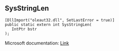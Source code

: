 ## SysStringLen

```
[DllImport("oleaut32.dll", SetLastError = true)]
public static extern int SysStringLen(
   IntPtr bstr
);
```

Microsoft documentation: [Link](https://docs.microsoft.com/en-us/windows/win32/api/oleauto/nf-oleauto-sysstringlen)
